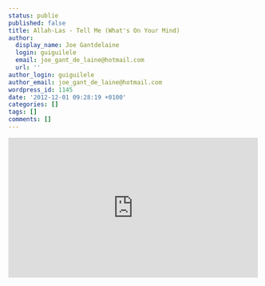 ```yaml
---
status: publie
published: false
title: Allah-Las - Tell Me (What's On Your Mind)
author:
  display_name: Joe Gantdelaine
  login: guiguilele
  email: joe_gant_de_laine@hotmail.com
  url: ''
author_login: guiguilele
author_email: joe_gant_de_laine@hotmail.com
wordpress_id: 1145
date: '2012-12-01 09:28:19 +0100'
categories: []
tags: []
comments: []
---
```

<iframe width="500" height="281" src="http://www.youtube.com/embed/fiJYecS0vU0" frameborder="0" allowfullscreen></iframe>
